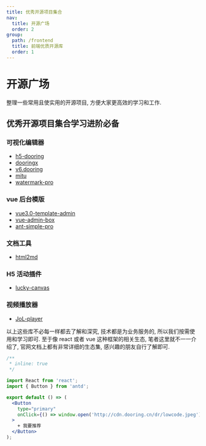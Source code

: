 ```yaml
---
title: 优秀开源项目集合
nav:
  title: 开源广场
  order: 2
group:
  path: /frontend
  title: 前端优质开源库
  order: 1
---
```


# 开源广场

<Alert type="info">
  整理一些常用且使实用的开源项目, 方便大家更高效的学习和工作.
</Alert>

## 优秀开源项目集合<Badge>学习进阶必备</Badge>

### 可视化编辑器

- [h5-dooring](http://h5.dooring.cn)
- [dooringx](http://x.dooring.cn)
- [v6.dooring](http://v6.dooring.cn)
- [mitu](https://github.com/H5-Dooring/mitu-editor)
- [watermark-pro](https://github.com/turkyden/watermark-pro)

### vue 后台模版

- [vue3.0-template-admin](https://github.com/GeekQiaQia/vue3.0-template-admin)
- [vue-admin-box](https://github.com/cmdparkour/vue-admin-box)
- [ant-simple-pro](https://github.com/lgf196/ant-simple-pro)

### 文档工具

- [html2md](https://github.com/helloworld-Co/html2md)

### H5 活动插件

- [lucky-canvas](https://github.com/LuckDraw/lucky-canvas)

### 视频播放器

- [JoL-player](https://github.com/lgf196/JoL-player)

以上这些库不必每一样都去了解和深究, 技术都是为业务服务的, 所以我们按需使用和学习即可. 至于像 react 或者 vue 这种框架的相关生态, 笔者这里就不一一介绍了, 官网文档上都有非常详细的生态集, 感兴趣的朋友自行了解即可.

```jsx
/**
 * inline: true
 */

import React from 'react';
import { Button } from 'antd';

export default () => (
  <Button
    type="primary"
    onClick={() => window.open('http://cdn.dooring.cn/dr/lowcode.jpeg')}
  >
    + 我要推荐
  </Button>
);
```
